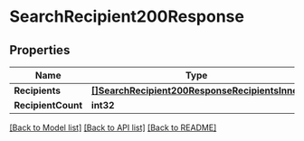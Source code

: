 # SearchRecipient200Response

## Properties

Name | Type | Description | Notes
------------ | ------------- | ------------- | -------------
**Recipients** | [**[]SearchRecipient200ResponseRecipientsInner**](SearchRecipient200ResponseRecipientsInner.md) |  |[optional] 
**RecipientCount** | **int32** |  |[optional] 

[[Back to Model list]](../README.md#documentation-for-models) [[Back to API list]](../README.md#documentation-for-api-endpoints) [[Back to README]](../README.md)


